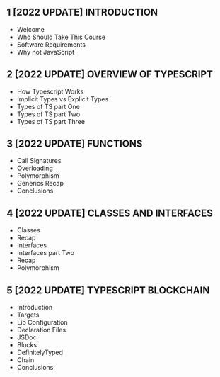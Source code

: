 ## 1 [2022 UPDATE] INTRODUCTION
- Welcome
- Who Should Take This Course
- Software Requirements
- Why not JavaScript

## 2 [2022 UPDATE] OVERVIEW OF TYPESCRIPT
- How Typescript Works
- Implicit Types vs Explicit Types
- Types of TS part One
- Types of TS part Two
- Types of TS part Three

## 3 [2022 UPDATE] FUNCTIONS
- Call Signatures
- Overloading
- Polymorphism
- Generics Recap
- Conclusions

## 4 [2022 UPDATE] CLASSES AND INTERFACES
- Classes
- Recap
- Interfaces
- Interfaces part Two
- Recap
- Polymorphism

## 5 [2022 UPDATE] TYPESCRIPT BLOCKCHAIN
- Introduction
- Targets
- Lib Configuration
- Declaration Files
- JSDoc
- Blocks
- DefinitelyTyped
- Chain
- Conclusions
